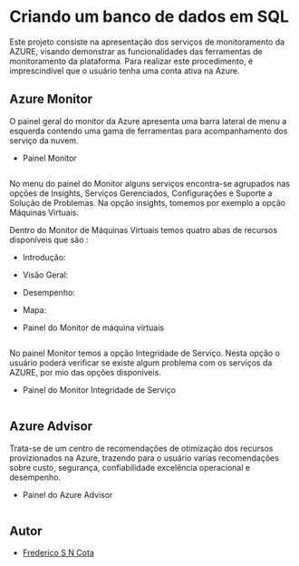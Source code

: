 # Criando um banco de dados em SQL

Este projeto consiste na  apresentação dos serviços de monitoramento da AZURE, visando demonstrar as funcionalidades das ferramentas de monitoramento da plataforma. Para realizar este procedimento, é imprescindível que o usuário tenha uma conta ativa na Azure.

## Azure Monitor

O painel geral do monitor da Azure apresenta uma barra lateral de menu a esquerda contendo uma gama de ferramentas para acompanhamento dos serviço da nuvem. 
- Painel Monitor

<div aling="center">
 <img src="">
</div>

No menu do painel do Monitor alguns serviços encontra-se agrupados nas opções de Insights, Serviços Gerenciados, Configurações e Suporte a Solução de Problemas. Na opção insights, tomemos por exemplo a opção Máquinas Virtuais.

Dentro do Monitor de Máquinas Virtuais temos quatro abas de recursos disponíveis que são :

- Introdução:
- Visão Geral:
- Desempenho: 
- Mapa:

- Painel do Monitor de máquina virtuais

<div aling="center">
 <img src="">
</div>

No painel Monitor temos a opção Integridade de Serviço. Nesta opção o usuário poderá verificar se existe algum problema com os serviços da AZURE, por mio das opções disponiveis.

- Painel do Monitor Integridade de Serviço

<div aling="center">
 <img src="">
</div>


## Azure Advisor

Trata-se de um centro de recomendações de otimização dos recursos provizionados na Azure, trazendo para o usuário varias recomendações sobre custo, segurança,  confiabilidade excelência operacional e desempenho.


- Painel do Azure Advisor

<div aling="center">
 <img src="">
</div>

## Autor

- [Frederico S N Cota](https://github.com/FredericoSander)